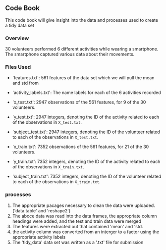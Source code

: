 ## Code Book

This code book will give insight into the data and processes used to create a tidy data set

### Overview

30 volunteers performed 6 different activities while wearing a smartphone. The smartphone captured various data about their movements.

### Files Used

* 'features.txt': 561 features of the data set which we will pull the mean and std from
* 'activity_labels.txt': The name labels for each of the 6 activities recorded

* 'x_test.txt': 2947 observations of the 561 features, for 9 of the 30 volunteers.
* 'y_test.txt': 2947 integers, denoting the ID of the activity related to each of the observations in `X_test.txt`.
* 'subject_test.txt': 2947 integers, denoting the ID of the volunteer related to each of the observations in `X_test.txt`.

* 'x_train.txt': 7352 observations of the 561 features, for 21 of the 30 volunteers.
* 'y_train.txt': 7352 integers, denoting the ID of the activity related to each of the observations in `X_train.txt`.
* 'subject_train.txt': 7352 integers, denoting the ID of the volunteer related to each of the observations in `X_train.txt`.

### processes
1. The appropriate pacages necessary to clean the data were uploaded. ('data.table' and 'reshape2')
2. The aboce data was read into the data frames, the appropriate column headings were added, and the test and train data were merged
3. The features were extracted out that contained 'mean' and 'std.
4. the activity column was converted from an interger to a factor using the appropriate activity labels
5. The 'tidy_data' data set was written as a '.txt' file for submission
